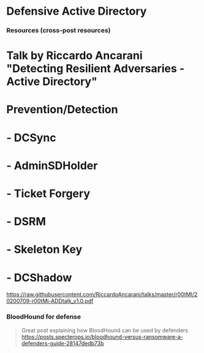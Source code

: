 Defensive Active Directory
==========================

### Resources (cross-post resources)


# Talk by Riccardo Ancarani "Detecting Resilient Adversaries - Active Directory"
# Prevention/Detection
# - DCSync
# - AdminSDHolder
# - Ticket Forgery
# - DSRM
# - Skeleton Key
# - DCShadow
https://raw.githubusercontent.com/RiccardoAncarani/talks/master/r00tMI/20200709-r00tMi-ADDtalk_v1.0.pdf

### BloodHound for defense

> Great post explaining how BloodHound can be used by defenders
https://posts.specterops.io/bloodhound-versus-ransomware-a-defenders-guide-28147dedb73b
